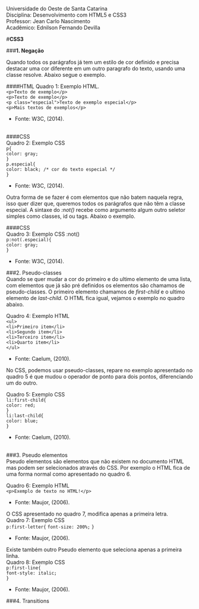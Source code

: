 Universidade do Oeste de Santa Catarina<br/>
Disciplina: Desenvolvimento com HTML5 e CSS3<br/>
Professor: Jean Carlo Nascimento<br/>
Acadêmico: Ednilson Fernando Devilla<br/>

#**CSS3**

###**1.	Negação**

Quando todos os parágrafos já tem um estilo de cor definido e precisa destacar uma cor
diferente em um outro paragrafo do texto, usando uma classe resolve. Abaixo segue o exemplo.

####HTML
Quadro 1: Exemplo HTML.<br/>
	`<p>Texto de exemplo</p>`<br/>
	`<p>Texto de exemplo</p>`<br/> 
	`<p class="especial">Texto de exemplo especial</p>`<br/>
	`<p>Mais textos de exemplos</p>`
	
* Fonte: W3C, (2014).<br/><br/>

####CSS<br/>
Quadro 2: Exemplo CSS<br/>
`p{`<br/>
  `color: gray;`<br/>
`}`<br/>
`p.especial{`<br/>
  `color: black; /* cor do texto especial */`<br/>
`}`
* Fonte: W3C, (2014).<br/>

Outra forma de se fazer é com elementos que não batem naquela regra, isso quer dizer que, queremos todos os parágrafos que não têm a classe especial. A sintaxe do *:not()* recebe como argumento algum outro seletor simples como classes, id ou tags. Abaixo o exemplo.<br/>

####CSS<br/>
Quadro 3: Exemplo CSS :not()<br>
`p:not(.especial){`<br/>
  `color: gray;`<br/>
`}`

* Fonte: W3C, (2014).<br/>

###2.	Pseudo-classes <br/>
Quando se quer mudar a cor do primeiro e do ultimo elemento de uma lista, com elementos que já são pré definidos os elementos são chamamos de pseudo-classes. O primeiro elemento chamamos de *first-child* e o ultimo elemento de *last-child*. O HTML fica igual, vejamos o exemplo no quadro abaixo. <br/>

Quadro 4: Exemplo HTML<br/>
`<ul>`<br/>
  `<li>Primeiro item</li>`<br/>
  `<li>Segundo item</li>`<br/>
  `<li>Terceiro item</li>`<br/>
  `<li>Quarto item</li>`<br/>
`</ul>`
* Fonte: Caelum, (2010).<br/> 

No CSS, podemos usar pseudo-classes, repare no exemplo apresentado no quadro 5 é que mudou o operador de ponto para dois pontos, diferenciando um do outro.<br/>

Quadro 5: Exemplo CSS<br/>
`li:first-child{`<br/>
  `color: red;`<br/>
`}`<br/>
`li:last-child{`<br/>
  `color: blue;`<br/>
`}`
* Fonte: Caelum, (2010).
<br/>
###3.	Pseudo elementos<br/>
Pseudo elementos são elementos que não existem no documento HTML mas podem ser selecionados através do CSS. Por exemplo o HTML fica de uma forma normal como apresentado no quadro 6.<br/>

Quadro 6: Exemplo HTML<br>
`<p>Exemplo de texto no HTML!</p>`
* Fonte: Maujor, (2006).<br/>
 
O CSS apresentado no quadro 7, modifica apenas a primeira letra.<br/>
Quadro 7: Exemplo CSS<br>
`p:first-letter{`
  `font-size: 200%;`
`}`
* Fonte: Maujor, (2006).<br/>
 
Existe também outro Pseudo elemento que seleciona apenas a primeira linha.<br/>
Quadro 8: Exemplo CSS<br/>
`p:first-line{`<br/>
  `font-style: italic;`<br/>
`}`
* Fonte: Maujor, (2006).<br/>
 
###4.	Transitions<br/>






 



